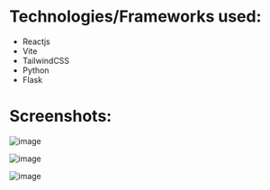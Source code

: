 # Technologies/Frameworks used:
- Reactjs
- Vite
- TailwindCSS
- Python
- Flask

# Screenshots:
![image](https://github.com/abhishekgit03/internet-search-frontend/assets/92089364/15ee9b91-5ac0-43f0-83b4-44ef4530c678)

![image](https://github.com/abhishekgit03/internet-search-frontend/assets/92089364/c928eb8e-072a-4408-ab11-87e9da4f4384)

![image](https://github.com/abhishekgit03/internet-search-frontend/assets/92089364/62a547d2-c0cf-4087-8870-3387bb00195b)






